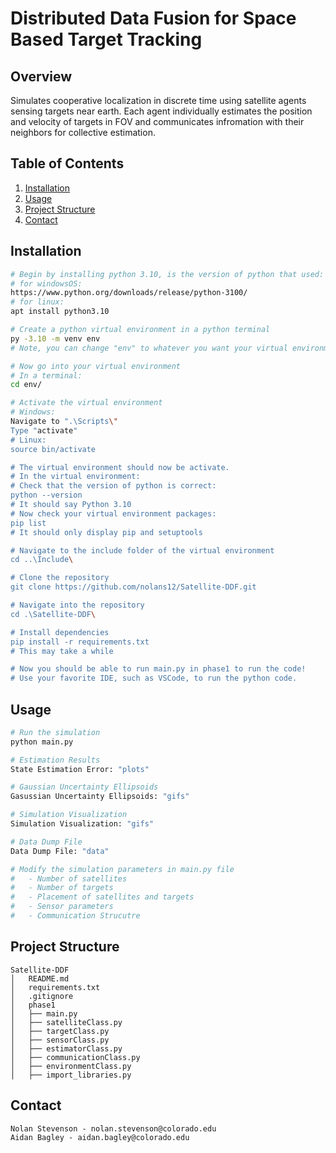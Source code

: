 # Distributed Data Fusion for Space Based Target Tracking 

## Overview
Simulates cooperative localization in discrete time using satellite agents sensing targets near earth. Each
agent individually estimates the position and velocity of targets in FOV and communicates infromation with 
their neighbors for collective estimation. 

## Table of Contents
1. [Installation](#installation)
2. [Usage](#usage)
3. [Project Structure](#project-structure)
4. [Contact](#contact)

## Installation
```bash
# Begin by installing python 3.10, is the version of python that used:
# for windowsOS:
https://www.python.org/downloads/release/python-3100/
# for linux:
apt install python3.10

# Create a python virtual environment in a python terminal
py -3.10 -m venv env
# Note, you can change "env" to whatever you want your virtual environment to be called

# Now go into your virtual environment
# In a terminal:
cd env/

# Activate the virtual environment
# Windows:
Navigate to ".\Scripts\"
Type "activate"
# Linux:
source bin/activate

# The virtual environment should now be activate.
# In the virtual environment:
# Check that the version of python is correct:
python --version
# It should say Python 3.10
# Now check your virtual environment packages:
pip list
# It should only display pip and setuptools

# Navigate to the include folder of the virtual environment
cd ..\Include\

# Clone the repository
git clone https://github.com/nolans12/Satellite-DDF.git

# Navigate into the repository
cd .\Satellite-DDF\

# Install dependencies
pip install -r requirements.txt
# This may take a while

# Now you should be able to run main.py in phase1 to run the code!
# Use your favorite IDE, such as VSCode, to run the python code.
```

## Usage
```bash
# Run the simulation
python main.py

# Estimation Results
State Estimation Error: "plots"

# Gaussian Uncertainty Ellipsoids
Gasussian Uncertainty Ellipsoids: "gifs"

# Simulation Visualization
Simulation Visualization: "gifs"

# Data Dump File
Data Dump File: "data"

# Modify the simulation parameters in main.py file
#   - Number of satellites
#   - Number of targets
#   - Placement of satellites and targets
#   - Sensor parameters
#   - Communication Strucutre
```
## Project Structure
```
Satellite-DDF
│   README.md
│   requirements.txt
│   .gitignore
│   phase1
│   ├── main.py
│   ├── satelliteClass.py
│   ├── targetClass.py
│   ├── sensorClass.py
│   ├── estimatorClass.py
│   ├── communicationClass.py
│   ├── environmentClass.py
│   ├── import_libraries.py

```

## Contact
```
Nolan Stevenson - nolan.stevenson@colorado.edu
Aidan Bagley - aidan.bagley@colorado.edu
```
